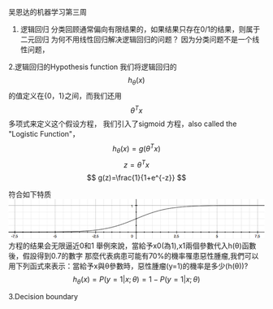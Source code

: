 
吴恩达的机器学习第三周
1. 逻辑回归
分类回顾通常偏向有限结果的，如果结果只存在0/1的结果，则属于二元回归
为何不用线性回归解决逻辑回归的问题？
因为分类问题不是一个线性问题，

2.逻辑回归的Hypothesis function
我们将逻辑回归的 $$h_\theta(x)$$的值定义在{0，1}之间，而我们还用$$\theta^Tx$$多项式来定义这个假设方程，
我们引入了sigmoid 方程，also called the "Logistic Function"，
$$
h_\theta(x) = g(\theta^Tx)
$$
$$
z=\theta^Tx
$$
$$
g(z)=\frac{1}{1+e^{-z}}
$$


符合如下特质
![](8.png)
方程的结果会无限逼近0和1
舉例來說，當給予x0(為1),x1兩個參數代入h(θ)函數後，假設得到0.7的數字
那麼代表病患可能有70%的機率罹患惡性腫瘤,我們可以用下列函式來表示：當給予x與θ參數時，惡性腫瘤(y=1)的機率是多少(h(θ))?
$$
h_\theta(x)=P(y=1|x;\theta)=1-P(y=1|x;\theta)
$$

3.Decision boundary
